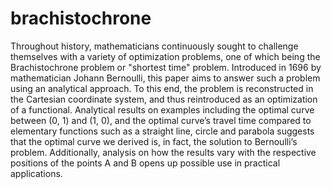 # brachistochrone
Throughout history, mathematicians continuously sought to challenge themselves with a variety of optimization problems, one of which being the Brachistochrone problem or "shortest time" problem. Introduced in 1696 by mathematician Johann Bernoulli, this paper aims to answer such a problem using an analytical approach. To this end, the problem is reconstructed in the Cartesian coordinate system, and thus reintroduced as an optimization of a functional. Analytical results on examples including the optimal curve between (0, 1) and (1, 0), and the optimal curve’s travel time compared to elementary functions such as a straight line, circle and parabola suggests that the optimal curve we derived is, in fact, the solution to Bernoulli’s problem. Additionally, analysis on how the results vary with the respective positions of the points A and B opens up possible use in practical applications.
